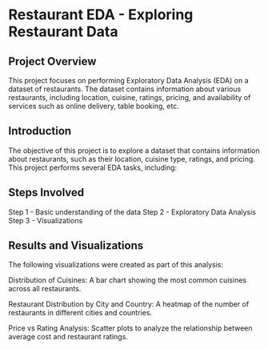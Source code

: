 # Restaurant EDA - Exploring Restaurant Data

## Project Overview
This project focuses on performing Exploratory Data Analysis (EDA) on a dataset of restaurants. The dataset contains information about various restaurants, including location, cuisine, ratings, pricing, and availability of services such as online delivery, table booking, etc.

## Introduction
The objective of this project is to explore a dataset that contains information about restaurants, such as their location, cuisine type, ratings, and pricing. This project performs several EDA tasks, including:


## Steps Involved
Step 1 - Basic understanding of the data
Step 2 - Exploratory Data Analysis
Step 3 - Visualizations

## Results and Visualizations

The following visualizations were created as part of this analysis:

Distribution of Cuisines: A bar chart showing the most common cuisines across all restaurants.

Restaurant Distribution by City and Country: A heatmap of the number of restaurants in different cities and countries.

Price vs Rating Analysis: Scatter plots to analyze the relationship between average cost and restaurant ratings.
